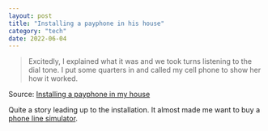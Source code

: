 ```yaml
---
layout: post
title: "Installing a payphone in his house"
category: "tech"
date: 2022-06-04
---
```


>Excitedly, I explained what it was and we took turns listening to the dial tone. I put some quarters in and called my cell phone to show her how it worked.

Source: [Installing a payphone in my house](https://bert.org/2022/06/02/payphone/)

Quite a story leading up to the installation. It almost made me want to buy a [phone line simulator](https://vikingelectronics.com/products/dle-200b/).
